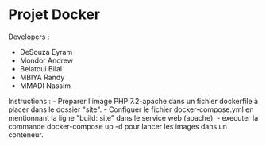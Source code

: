 # Projet Docker

Developers :
 - DeSouza Eyram
 - Mondor Andrew
 - Belatoui Bilal
 - MBIYA Randy 
 - MMADI Nassim

Instructions :
    - Préparer l'image PHP:7.2-apache dans un fichier dockerfile à placer dans le dossier "site".
    - Configuer le fichier docker-compose.yml en mentionnant la ligne "build: site" dans le service web (apache).
    - executer la commande docker-compose up -d pour lancer les images dans un conteneur.